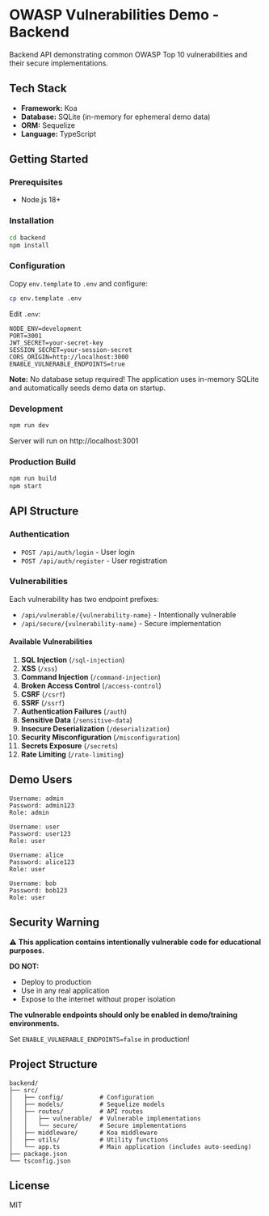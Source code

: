 # OWASP Vulnerabilities Demo - Backend

Backend API demonstrating common OWASP Top 10 vulnerabilities and their secure implementations.

## Tech Stack

- **Framework:** Koa
- **Database:** SQLite (in-memory for ephemeral demo data)
- **ORM:** Sequelize
- **Language:** TypeScript

## Getting Started

### Prerequisites

- Node.js 18+

### Installation

```bash
cd backend
npm install
```

### Configuration

Copy `env.template` to `.env` and configure:

```bash
cp env.template .env
```

Edit `.env`:

```env
NODE_ENV=development
PORT=3001
JWT_SECRET=your-secret-key
SESSION_SECRET=your-session-secret
CORS_ORIGIN=http://localhost:3000
ENABLE_VULNERABLE_ENDPOINTS=true
```

**Note:** No database setup required! The application uses in-memory SQLite and automatically seeds demo data on startup.

### Development

```bash
npm run dev
```

Server will run on http://localhost:3001

### Production Build

```bash
npm run build
npm start
```

## API Structure

### Authentication

- `POST /api/auth/login` - User login
- `POST /api/auth/register` - User registration

### Vulnerabilities

Each vulnerability has two endpoint prefixes:

- `/api/vulnerable/{vulnerability-name}` - Intentionally vulnerable
- `/api/secure/{vulnerability-name}` - Secure implementation

#### Available Vulnerabilities

1. **SQL Injection** (`/sql-injection`)
2. **XSS** (`/xss`)
3. **Command Injection** (`/command-injection`)
4. **Broken Access Control** (`/access-control`)
5. **CSRF** (`/csrf`)
6. **SSRF** (`/ssrf`)
7. **Authentication Failures** (`/auth`)
8. **Sensitive Data** (`/sensitive-data`)
9. **Insecure Deserialization** (`/deserialization`)
10. **Security Misconfiguration** (`/misconfiguration`)
11. **Secrets Exposure** (`/secrets`)
12. **Rate Limiting** (`/rate-limiting`)

## Demo Users

```
Username: admin
Password: admin123
Role: admin

Username: user
Password: user123
Role: user

Username: alice
Password: alice123
Role: user

Username: bob
Password: bob123
Role: user
```

## Security Warning

⚠️ **This application contains intentionally vulnerable code for educational purposes.**

**DO NOT:**

- Deploy to production
- Use in any real application
- Expose to the internet without proper isolation

**The vulnerable endpoints should only be enabled in demo/training environments.**

Set `ENABLE_VULNERABLE_ENDPOINTS=false` in production!

## Project Structure

```
backend/
├── src/
│   ├── config/          # Configuration
│   ├── models/          # Sequelize models
│   ├── routes/          # API routes
│   │   ├── vulnerable/  # Vulnerable implementations
│   │   └── secure/      # Secure implementations
│   ├── middleware/      # Koa middleware
│   ├── utils/           # Utility functions
│   └── app.ts           # Main application (includes auto-seeding)
├── package.json
└── tsconfig.json
```

## License

MIT
